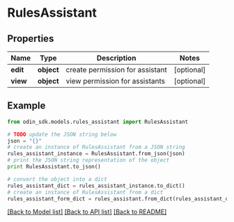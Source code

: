 # RulesAssistant


## Properties

Name | Type | Description | Notes
------------ | ------------- | ------------- | -------------
**edit** | **object** | create permission for assistant | [optional] 
**view** | **object** | view permission for assistants | [optional] 

## Example

```python
from odin_sdk.models.rules_assistant import RulesAssistant

# TODO update the JSON string below
json = "{}"
# create an instance of RulesAssistant from a JSON string
rules_assistant_instance = RulesAssistant.from_json(json)
# print the JSON string representation of the object
print RulesAssistant.to_json()

# convert the object into a dict
rules_assistant_dict = rules_assistant_instance.to_dict()
# create an instance of RulesAssistant from a dict
rules_assistant_form_dict = rules_assistant.from_dict(rules_assistant_dict)
```
[[Back to Model list]](../README.md#documentation-for-models) [[Back to API list]](../README.md#documentation-for-api-endpoints) [[Back to README]](../README.md)


